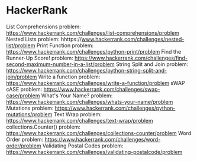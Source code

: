 # HackerRank

List Comprehensions problem: https://www.hackerrank.com/challenges/list-comprehensions/problem
Nested Lists problem: hhttps://www.hackerrank.com/challenges/nested-list/problem
Print Function problem: https://www.hackerrank.com/challenges/python-print/problem
Find the Runner-Up Score! problem: https://www.hackerrank.com/challenges/find-second-maximum-number-in-a-list/problem
String Split and Join problem: https://www.hackerrank.com/challenges/python-string-split-and-join/problem
Write a function problem: https://www.hackerrank.com/challenges/write-a-function/problem
sWAP cASE problem: https://www.hackerrank.com/challenges/swap-case/problem
What's Your Name? problem: https://www.hackerrank.com/challenges/whats-your-name/problem
Mutations problem: https://www.hackerrank.com/challenges/python-mutations/problem
Text Wrap problem: https://www.hackerrank.com/challenges/text-wrap/problem
collections.Counter() problem: https://www.hackerrank.com/challenges/collections-counter/problem
Word Order problem: https://www.hackerrank.com/challenges/word-order/problem
Validating Postal Codes problem: https://www.hackerrank.com/challenges/validating-postalcode/problem
